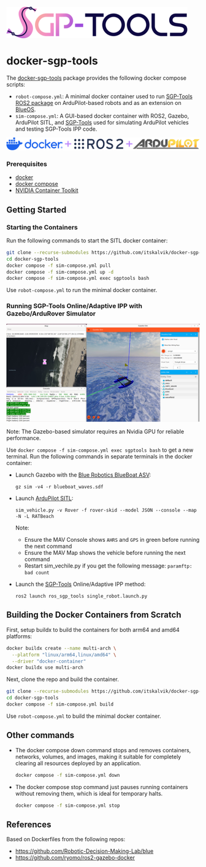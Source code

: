<div style="text-align:left">
<p><a href="http://itskalvik.com/sgp-tools">
<img width="472" src=".assets/SGP-Tools.png">
</a></p>
</div>

# docker-sgp-tools
The [docker-sgp-tools](https://github.com/itskalvik/docker-sgp-tools) package provides the following docker compose scripts:

* ```robot-compose.yml```: A minimal docker container used to run [SGP-Tools](http://itskalvik.com/sgp-tools) [ROS2 package](https://github.com/itskalvik/ros_sgp_tools) on ArduPilot-based robots and as an extension on [BlueOS](https://www.itskalvik.com/sgp-tools/blueos.html).
* ```sim-compose.yml```: A GUI-based docker container with ROS2, Gazebo, ArduPilot SITL, and [SGP-Tools](http://itskalvik.com/sgp-tools) used for simulating ArduPilot vehicles and testing SGP-Tools IPP code. 

![Image title](.assets/docker_ros2_ardupilot.png)

### Prerequisites

* [docker](https://docs.docker.com/engine/install/)
* [docker compose](https://docs.docker.com/compose/install/)
* [NVIDIA Container Toolkit](https://docs.nvidia.com/datacenter/cloud-native/container-toolkit/latest/install-guide.html)

## Getting Started 
### Starting the Containers

Run the following commands to start the SITL docker container:

```bash
git clone --recurse-submodules https://github.com/itskalvik/docker-sgp-tools.git
cd docker-sgp-tools
docker compose -f sim-compose.yml pull
docker compose -f sim-compose.yml up -d
docker compose -f sim-compose.yml exec sgptools bash
```

Use ```robot-compose.yml``` to run the minimal docker container. 

### Running SGP-Tools Online/Adaptive IPP with Gazebo/ArduRover Simulator

![Image title](.assets/demo.png)

Note: The Gazebo-based simulator requires an Nvidia GPU for reliable performance.  

Use ```docker compose -f sim-compose.yml exec sgptools bash``` to get a new terminal. Run the following commands in separate terminals in the docker container:

- Launch Gazebo with the [Blue Robotics BlueBoat ASV](https://bluerobotics.com/store/boat/blueboat/blueboat/):
    ```
    gz sim -v4 -r blueboat_waves.sdf
    ```

- Launch [ArduPilot SITL](https://ardupilot.org/dev/docs/sitl-simulator-software-in-the-loop.html):
    ```
    sim_vehicle.py -v Rover -f rover-skid --model JSON --console --map -N -L RATBeach
    ```
    Note: 
    - Ensure the MAV Console shows `AHRS` and `GPS` in green before running the next command
    - Ensure the MAV Map shows the vehicle before running the next command
    - Restart sim_vechile.py if you get the following message: ```paramftp: bad count```

- Launch the [SGP-Tools](http://itskalvik.com/sgp-tools) Online/Adaptive IPP method:
    ```
    ros2 launch ros_sgp_tools single_robot.launch.py
    ```

## Building the Docker Containers from Scratch

First, setup buildx to build the containers for both arm64 and amd64 platforms: 
```bash
docker buildx create --name multi-arch \
  --platform "linux/arm64,linux/amd64" \
  --driver "docker-container"
docker buildx use multi-arch
```

Next, clone the repo and build the container. 
```bash
git clone --recurse-submodules https://github.com/itskalvik/docker-sgp-tools.git
cd docker-sgp-tools
docker compose -f sim-compose.yml build 
```

Use ```robot-compose.yml``` to build the minimal docker container.

## Other commands

- The docker compose down command stops and removes containers, networks, volumes, and images, making it suitable for completely clearing all resources deployed by an application.

    ```bash
    docker compose -f sim-compose.yml down
    ```

- The docker compose stop command just pauses running containers without removing them, which is ideal for temporary halts.

    ```bash
    docker compose -f sim-compose.yml stop
    ```

## References
Based on Dockerfiles from the following repos:

- https://github.com/Robotic-Decision-Making-Lab/blue
- https://github.com/ryomo/ros2-gazebo-docker
